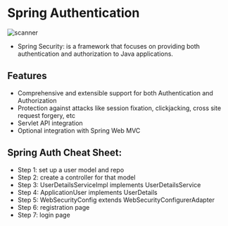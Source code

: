 # Spring Authentication
![scanner](https://miro.medium.com/max/1194/1*ziYvZzrttFYMXkkV9u66jw.png)


- Spring Security: is a framework that focuses on providing both authentication and authorization to Java applications.

## Features
- Comprehensive and extensible support for both Authentication and Authorization
- Protection against attacks like session fixation, clickjacking, cross site request forgery, etc
- Servlet API integration
- Optional integration with Spring Web MVC

## Spring Auth Cheat Sheet:
- Step 1: set up a user model and repo
- Step 2: create a controller for that model
- Step 3: UserDetailsServiceImpl implements UserDetailsService
- Step 4: ApplicationUser implements UserDetails
- Step 5: WebSecurityConfig extends WebSecurityConfigurerAdapter
- Step 6: registration page
- Step 7: login page

